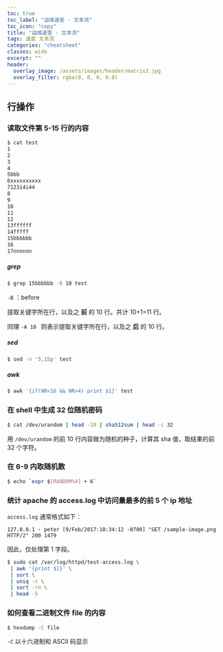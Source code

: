 ```yaml
---
toc: true
toc_label: "运维速查 - 文本流"
toc_icon: "copy"
title: "运维速查 - 文本流"
tags: 速查 文本流
categories: "cheatsheet"
classes: wide
excerpt: ""
header:
  overlay_image: /assets/images/header/matrix2.jpg
  overlay_filter: rgba(0, 0, 0, 0.8)
---
```





## 行操作



### 读取文件第 5-15 行的内容

```bash
$ cat test
1
2
3
4
5bbb
6xxxxxxxxxx  
7123i4i44
8
9
10
11
12
13ffffff
14fffff
15bbbbbb
16
17nnnnnn
```


##### grep

```bash
$ grep 15bbbbbb -B 10 test
```

`-B` ：before

提取关键字所在行，以及之 **前** 的 10 行。共计 10+1=11 行。

同理 `-A 10 ` 则表示提取关键字所在行，以及之 **后** 的 10 行。


##### sed

```bash
$ sed -n '5,15p' test
```


##### awk

```bash
$ awk '{if(NR<16 && NR>4) print $1}' test
```






























### 在 shell 中生成 32 位随机密码

```bash
$ cat /dev/urandom | head -10 | sha512sum | head -c 32
```

用 `/dev/urandom` 的前 10 行内容做为随机的种子，计算其 sha 值，取结果的前 32 个字符。










### 在 6-9 内取随机数

```bash
$ echo `expr $[RANDOM%4] + 6`
```












### 统计 apache 的 access.log 中访问量最多的前 5 个 ip 地址

`access.log` 通常格式如下：

```
127.0.0.1 - peter [9/Feb/2017:10:34:12 -0700] "GET /sample-image.png HTTP/2" 200 1479
```

因此，仅处理第 1 字段。

```bash
$ sudo cat /var/log/httpd/test-access.log \
 | awk '{print $1}' \
 | sort \
 | uniq -c \
 | sort -rn \
 | head -5
```









### 如何查看二进制文件 file 的内容

```bash
$ hexdump -C file
```

`-C` 以十六进制和 ASCII 码显示

